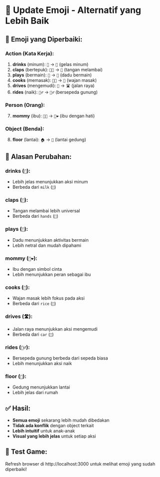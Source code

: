 # 🔄 Update Emoji - Alternatif yang Lebih Baik

## 🎯 Emoji yang Diperbaiki:

### **Action (Kata Kerja):**
1. **drinks** (minum): `🥤` → `🥃` (gelas minum)
2. **claps** (bertepuk): `👏🏻` → `👋` (tangan melambai)
3. **plays** (bermain): `🎯` → `🎲` (dadu bermain)
4. **cooks** (memasak): `👨‍🍳` → `🍳` (wajan masak)
5. **drives** (mengemudi): `🚙` → `🛣️` (jalan raya)
6. **rides** (naik): `🚴‍♂️` → `🚵‍♂️` (bersepeda gunung)

### **Person (Orang):**
7. **mommy** (ibu): `👩‍👧` → `👩❤️` (ibu dengan hati)

### **Object (Benda):**
8. **floor** (lantai): `🏠` → `🏢` (lantai gedung)

## 🎨 Alasan Perubahan:

### **drinks** (`🥃`):
- Lebih jelas menunjukkan aksi minum
- Berbeda dari `milk` (`🥛`)

### **claps** (`👋`):
- Tangan melambai lebih universal
- Berbeda dari `hands` (`👏`)

### **plays** (`🎲`):
- Dadu menunjukkan aktivitas bermain
- Lebih netral dan mudah dipahami

### **mommy** (`👩❤️`):
- Ibu dengan simbol cinta
- Lebih menunjukkan peran sebagai ibu

### **cooks** (`🍳`):
- Wajan masak lebih fokus pada aksi
- Berbeda dari `rice` (`🍚`)

### **drives** (`🛣️`):
- Jalan raya menunjukkan aksi mengemudi
- Berbeda dari `car` (`🚗`)

### **rides** (`🚵‍♂️`):
- Bersepeda gunung berbeda dari sepeda biasa
- Lebih menunjukkan aksi naik

### **floor** (`🏢`):
- Gedung menunjukkan lantai
- Lebih jelas dari rumah

## ✅ Hasil:
- **Semua emoji** sekarang lebih mudah dibedakan
- **Tidak ada konflik** dengan object terkait
- **Lebih intuitif** untuk anak-anak
- **Visual yang lebih jelas** untuk setiap aksi

## 🚀 Test Game:
Refresh browser di http://localhost:3000 untuk melihat emoji yang sudah diperbaiki!
